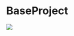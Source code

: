 # BaseProject

[![](https://jitpack.io/v/DhavalGhantala/BaseProject.svg)](https://jitpack.io/#DhavalGhantala/BaseProject)

